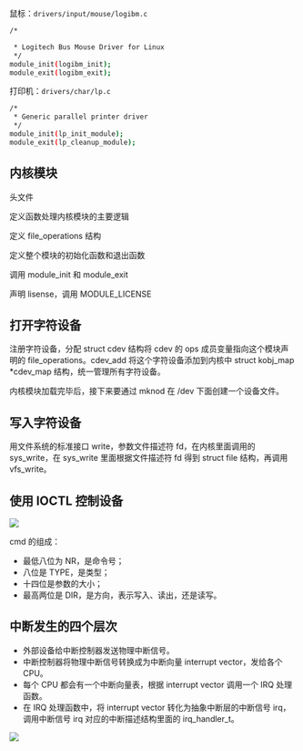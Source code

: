 鼠标：`drivers/input/mouse/logibm.c`

```bash
/*

 * Logitech Bus Mouse Driver for Linux
 */
module_init(logibm_init);
module_exit(logibm_exit);
```

打印机：`drivers/char/lp.c`

```bash
/*
 * Generic parallel printer driver
 */
module_init(lp_init_module);
module_exit(lp_cleanup_module);
```

## 内核模块

头文件

定义函数处理内核模块的主要逻辑

定义 file_operations 结构

定义整个模块的初始化函数和退出函数

调用 module_init 和 module_exit

声明 lisense，调用 MODULE_LICENSE

## 打开字符设备

注册字符设备，分配 struct cdev 结构将 cdev 的 ops 成员变量指向这个模块声明的 file_operations。cdev_add 将这个字符设备添加到内核中 struct kobj_map \*cdev_map 结构，统一管理所有字符设备。

内核模块加载完毕后，接下来要通过 mknod 在 /dev 下面创建一个设备文件。

## 写入字符设备

用文件系统的标准接口 write，参数文件描述符 fd，在内核里面调用的 sys_write，在 sys_write 里面根据文件描述符 fd 得到 struct file 结构，再调用 vfs_write。

## 使用 IOCTL 控制设备

![](https://blog-1252173264.cos.ap-shanghai.myqcloud.com/1649676909820-251a2f9f-cbf1-4cdc-9131-989fb3f5e8d4.png)

cmd 的组成：

- 最低八位为 NR，是命令号；
- 八位是 TYPE，是类型；
- 十四位是参数的大小；
- 最高两位是 DIR，是方向，表示写入、读出，还是读写。

## 中断发生的四个层次

- 外部设备给中断控制器发送物理中断信号。
- 中断控制器将物理中断信号转换成为中断向量 interrupt vector，发给各个 CPU。
- 每个 CPU 都会有一个中断向量表，根据 interrupt vector 调用一个 IRQ 处理函数。
- 在 IRQ 处理函数中，将 interrupt vector 转化为抽象中断层的中断信号 irq，调用中断信号 irq 对应的中断描述结构里面的 irq_handler_t。

![](https://blog-1252173264.cos.ap-shanghai.myqcloud.com/1649677141420-57f6959b-99ca-4096-8395-ac19affa7b7b.png)
